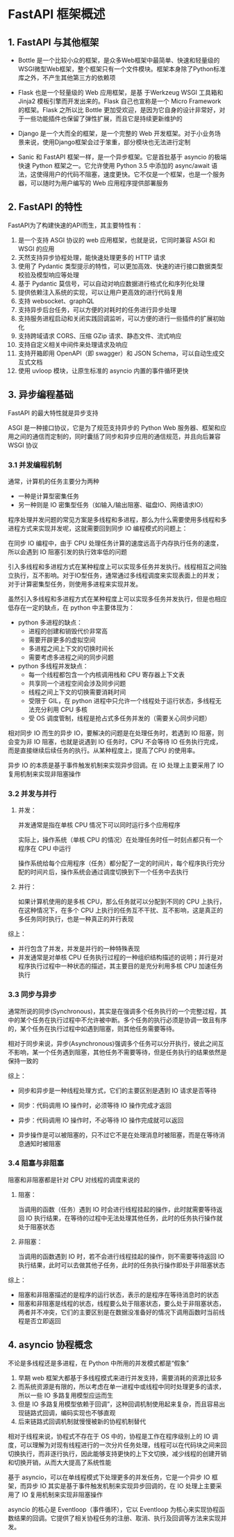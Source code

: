 # FastAPI 框架概述

## 1. FastAPI 与其他框架

- Bottle 是一个比较小众的框架，是众多Web框架中最简单、快速和轻量级的WSGI微型Web框架，整个框架只有一个文件模块。框架本身除了Python标准库之外，不产生其他第三方的依赖项
- Flask 也是一个轻量级的 Web 应用框架，是基 于Werkzeug WSGI 工具箱和 Jinja2 模板引擎而开发出来的。Flask 自己也宣称是一个 Micro Framework 的框架。Flask 之所以比 Bottle 更加受欢迎，是因为它自身的设计非常好，对于一些功能插件也保留了弹性扩展，而且它是持续更新维护的

- Django 是一个大而全的框架，是一个完整的 Web 开发框架。对于小业务场景来说，使用Django框架会过于笨重，部分模块也无法进行定制

- Sanic 和 FastAPI 框架一样，是一个异步框架。它是首批基于 asyncio 的极端快速 Python 框架之一。它允许使用 Python 3.5 中添加的 async/await 语法，这使得用户的代码不阻塞，速度更快。它不仅是一个框架，也是一个服务器，可以随时为用户编写的 Web 应用程序提供部署服务



## 2. FastAPI 的特性

FastAPI为了构建快速的API而生，其主要特性有：

1. 是一个支持 ASGI 协议的 web 应用框架，也就是说，它同时兼容 ASGI 和 WSGI 的应用
2. 天然支持异步协程处理，能快速处理更多的 HTTP 请求
3. 使用了 Pydantic 类型提示的特性，可以更加高效、快速的进行接口数据类型校验及模型响应等处理
4. 基于 Pydantic 莫信号，可以自动对响应数据进行格式化和序列化处理
5. 提供依赖注入系统的实现，可以让用户更高效的进行代码复用
6. 支持 websocket、graphQL
7. 支持异步后台任务，可以方便的对耗时的任务进行异步处理
8. 支持服务进程启动和关闭实践回调监听，可以方便的进行一些插件的扩展初始化
9. 支持跨域请求 CORS、压缩 GZip 请求、静态文件、流式响应
10. 支持自定义相关中间件来处理请求及响应
11. 支持开箱即用 OpenAPI（即 swagger）和 JSON Schema，可以自动生成交互式文档
12. 使用 uvloop 模块，让原生标准的 asyncio 内置的事件循环更快



## 3. 异步编程基础

FastAPI 的最大特性就是异步支持

ASGI 是一种接口协议，它是为了规范支持异步的 Python Web 服务器、框架和应用之间的通信而定制的，同时囊括了同步和异步应用的通信规范，并且向后兼容 WSGI 协议



### 3.1 并发编程机制

通常，计算机的任务主要分为两种

- 一种是计算型密集任务
- 另一种则是 IO 密集型任务（如输入/输出阻塞、磁盘IO、网络请求IO）



程序处理并发问题的常见方案是多线程和多进程，那么为什么需要使用多线程和多进程方式来实现并发呢，这就需要回到同步 IO 编程模式的问题上：

在同步 IO 编程中，由于 CPU 处理任务计算的速度远高于内存执行任务的速度，所以会遇到 IO 阻塞引发的执行效率低的问题

引入多线程和多进程方式在某种程度上可以实现多任务并发执行。线程相互之间独立执行，互不影响。对于IO型任务，通常通过多线程调度来实现表面上的并发；对于计算密集型任务，则使用多进程来实现并发。

虽然引入多线程和多进程方式在某种程度上可以实现多任务并发执行，但是也相应低存在一定的缺点，在 python 中主要体现为：

- python 多进程的缺点：
  - 进程的创建和销毁代价非常高
  - 需要开辟更多的虚拟空间
  - 多进程之间上下文的切换时间长
  - 需要考虑多进程之间的同步问题
- python 多线程并发缺点：
  - 每一个线程都包含一个内核调用栈和 CPU 寄存器上下文表
  - 共享同一个进程空间会涉及同步问题
  - 线程之间上下文的切换需要消耗时间
  - 受限于 GIL，在 python 进程中只允许一个线程处于运行状态，多线程无法充分利用 CPU 多核
  - 受 OS 调度管制，线程是抢占式多任务并发的（需要关心同步问题）

相对同步 IO 而生的异步 IO，要解决的问题是在处理任务时，若遇到 IO 阻塞，则会变为非 IO 阻塞，也就是说遇到 IO 任务时，CPU 不会等待 IO 任务执行完成，而是直接继续后续任务的执行。从某种程度上，提高了CPU 的使用率。

异步 IO 的本质是基于事件触发机制来实现异步回调。在 IO 处理上主要采用了 IO 复用机制来实现非阻塞操作



### 3.2 并发与并行

1. 并发：

   并发通常是指在单核 CPU 情况下可以同时运行多个应用程序

   实际上，操作系统（单核 CPU 的情况）在处理任务时任一时刻点都只有一个程序在 CPU 中运行

   操作系统给每个应用程序（任务）都分配了一定的时间片，每个程序执行完分配的时间片后，操作系统会通过调度切换到下一个任务中去执行

2. 并行：

   如果计算机使用的是多核 CPU，那么任务就可以分配到不同的 CPU 上执行，在这种情况下，在多个 CPU 上执行的任务互不干扰、互不影响，这是真正的多任务同时执行，也是一种真正的并行表现

综上：

- 并行包含了并发，并发是并行的一种特殊表现
- 并发通常是对单核 CPU 任务执行过程的一种组织结构描述的说明；并行是对程序执行过程中一种状态的描述，其主要目的是充分利用多核 CPU 加速任务执行



### 3.3 同步与异步

通常所说的同步(Synchronous)，其实是在强调多个任务执行的一个完整过程，其中的某个任务在执行过程中不允许被中断。多个任务的执行必须是协调一致且有序的，某个任务在执行过程中如遇到阻塞，则其他任务需要等待。

相对于同步来说，异步(Asynchronous)强调多个任务可以分开执行，彼此之间互不影响，某一个任务遇到阻塞，其他任务不需要等待，但是任务执行的结果依然是保持一致的

综上：

- 同步和异步是一种线程处理方式，它们的主要区别是遇到 IO 请求是否等待
- 同步：代码调用 IO 操作时，必须等待 IO 操作完成才返回
- 异步：代码调用 IO 操作时，不必等待 IO 操作完成就可以返回

- 异步操作是可以被阻塞的，只不过它不是在处理消息时被阻塞，而是在等待消息通知时被阻塞



### 3.4 阻塞与非阻塞

阻塞和非阻塞都是针对 CPU 对线程的调度来说的

1. 阻塞：

   当调用的函数（任务）遇到 IO 时会进行线程挂起的操作，此时就需要等待返回 IO 执行结果，在等待的过程中无法处理其他任务，此时的任务执行操作就处于阻塞状态

2. 非阻塞：

   当调用的函数遇到 IO 时，若不会进行线程挂起的操作，则不需要等待返回 IO 执行结果，此时可以去做其他子任务，此时的任务执行操作即处于非阻塞状态

综上：

- 阻塞和非阻塞描述的是程序的运行状态，表示的是程序在等待消息时的状态
- 阻塞和非阻塞是线程的状态，线程要么处于阻塞状态，要么处于非阻塞状态，两者并不冲突，它们的主要区别是在数据没准备好的情况下调用函数时当前线程是否立即返回



## 4. asyncio 协程概念

不论是多线程还是多进程，在 Python 中所用的并发模式都是“假象”

1. 早期 web 框架大都基于多线程模式来进行并发支持，需要消耗的资源比较多
2. 而系统资源是有限的，所以考虑在单一进程中或线程中同时处理更多的请求，所以一些 IO 多路复用模型应运而生
3. 但是 IO 多路复用模型依赖于回调”，这种回调机制使用起来复杂，而且容易出现链路式回调，编码实现也不够直观
4. 后来链路式回调机制就慢慢被新的协程机制替代

相对于线程来说，协程式不存在于 OS 中的，协程是工作在程序级别上的 IO 调度，可以理解为对现有线程进行的一次分片任务处理，线程可以在代码块之间来回切换执行，而非逐行执行，因此能够支持更快的上下文切换，减少线程的创建开销和切换开销，从而大大提高了系统性能



基于 asyncio，可以在单线程模式下处理更多的并发任务，它是一个异步 IO 框架，而异步 IO 其实是基于事件触发机制来实现异步回调的，在 IO 处理上主要采用了 IO 复用机制来实现非阻塞操作

asyncio 的核心是 Eventloop（事件循环），它以 Eventloop 为核心来实现协程函数结果的回调。它提供了相关协程任务的注册、取消、执行及回调等方法来实现并发。
